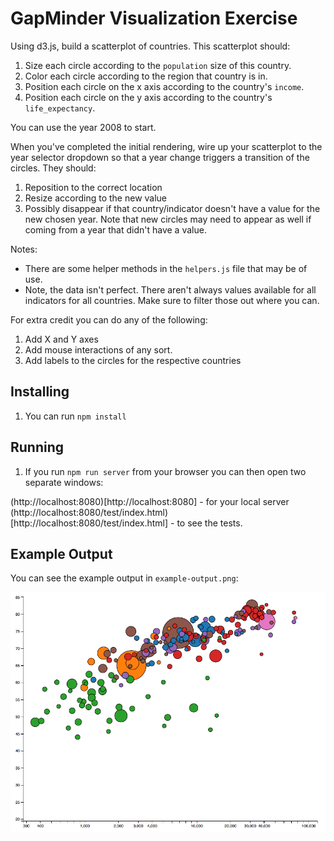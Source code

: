 # GapMinder Visualization Exercise

Using d3.js, build a scatterplot of countries. This scatterplot should:

1. Size each circle according to the `population` size of this country.
2. Color each circle according to the region that country is in.
3. Position each circle on the x axis according to the country's `income`.
4. Position each circle on the y axis according to the country's `life_expectancy`.

You can use the year 2008 to start.

When you've completed the initial rendering, wire up your scatterplot to the
year selector dropdown so that a year change triggers a transition of the circles.
They should:
1. Reposition to the correct location
2. Resize according to the new value
3. Possibly disappear if that country/indicator doesn't have a value for the new
chosen year. Note that new circles may need to appear as well if coming from a
year that didn't have a value.

Notes:

* There are some helper methods in the `helpers.js` file that may be of use.
* Note, the data isn't perfect. There aren't always values available for all
indicators for all countries. Make sure to filter those out where you can.

For extra credit you can do any of the following:

1. Add X and Y axes
2. Add mouse interactions of any sort.
3. Add labels to the circles for the respective countries

## Installing

1. You can run `npm install`

## Running

1. If you run `npm run server` from your browser you can then open two
separate windows:

(http://localhost:8080)[http://localhost:8080] - for your local server
(http://localhost:8080/test/index.html)[http://localhost:8080/test/index.html] - to see the tests.

## Example Output

You can see the example output in `example-output.png`:

![example-output.png](example-output.png)
